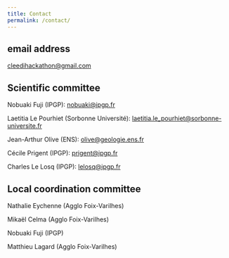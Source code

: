 ```yaml
---
title: Contact
permalink: /contact/
---
```


## email address

cleedihackathon@gmail.com

## Scientific committee

Nobuaki Fuji (IPGP): nobuaki@ipgp.fr

Laetitia Le Pourhiet (Sorbonne Université): laetitia.le_pourhiet@sorbonne-universite.fr

Jean-Arthur Olive (ENS): olive@geologie.ens.fr

Cécile Prigent (IPGP): prigent@ipgp.fr

Charles Le Losq (IPGP): lelosq@ipgp.fr

## Local coordination committee

Nathalie Eychenne (Agglo Foix-Varilhes)

Mikaël Celma (Agglo Foix-Varilhes)

Nobuaki Fuji (IPGP)

Matthieu Lagard (Agglo Foix-Varilhes)
